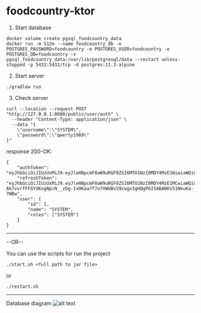 # foodcountry-ktor

1. Start database
```
docker volume create pgsql_foodcountry_data
docker run -m 512m --name foodcountry_db -e POSTGRES_PASSWORD=foodcountry -e POSTGRES_USER=foodcountry -e POSTGRES_DB=foodcountry -v pgsql_foodcountry_data:/var/lib/postgresql/data --restart unless-stopped -p 5432:5432/tcp -d postgres:11.3-alpine
```
2. Start server
```
./gradlew run
```
3. Check server
```
curl --location --request POST "http://127.0.0.1:8080/public/user/auth" \
  --header "Content-Type: application/json" \
  --data "{
	\"username\":\"SYSTEM\",
	\"password\":\"qwerty1989\"
}"
```
response 200-OK:
```
{
	"authToken": "eyJhbGciOiJIUzUxMiJ9.eyJleHBpcmF0aW9uRGF0ZSI6MTU1NzI0MDY4MzE1NiwiaWQiOjEsImNyZWRlbnRpYWxzIjoiU1lTVEVNIiwic3ViIjoiZjI1OTViMGMtNmQ1ZC00OWExLWIyOGMtZTAyZTFhNmI2YzQ1IiwiaWF0IjoxNTU3MjQwNjIzfQ.VYBnKDal0EBCHP9oQw6uUsWqKL2fHEoeraxlf_iD2y6gxU4Hc37oN5EIHsJX9Jnyj2vPqWF4ZyouPPWsuF6Gyg",
	"refreshToken": "eyJhbGciOiJIUzUxMiJ9.eyJleHBpcmF0aW9uRGF0ZSI6MTU1NzI0MDY4MzE1MCwiaWQiOiJyZWZyZXNoIiwiY3JlZGVudGlhbHMiOiJyZWZyZXNoIiwic3ViIjoiZjI1OTViMGMtNmQ1ZC00OWExLWIyOGMtZTAyZTFhNmI2YzQ1IiwiaWF0IjoxNTU3MjQwNjIzfQ.1mkWFxJdvFX-Ak7vvrfFFGYdKxgNpcN__zDg-IxHKaa7f7o7VWUBvS9cwgxIgHQgP6I5ABANHi51NkuKa-7WBw",
	"user": {
		"id": 1,
		"name": "SYSTEM",
		"roles": ["SYSTEM"]
	}
}
```

---------
--OR--

You can use the scripts for run the project

```
./start.sh <full path to jar file>
```
or
```
./restart.sh
```


---------
Database diagram
![alt text](http://url/to/img.png)
